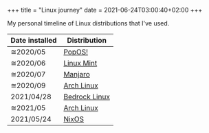 +++
title = "Linux journey"
date = 2021-06-24T03:00:40+02:00
+++

My personal timeline of Linux distributions that I've used.

| Date installed | Distribution                               |
| -------------- | ------------------------------------------ |
| ≅2020/05       | [PopOS!](https://pop.system76.com/)        |
| ≅2020/06       | [Linux Mint](https://linuxmint.com/)       |
| ≅2020/07       | [Manjaro](https://manjaro.org/)            |
| ≅2020/09       | [Arch Linux](https://archlinux.org/)       |
| 2021/04/28     | [Bedrock Linux](https://bedrocklinux.org/) |
| ≅2021/05       | [Arch Linux](https://archlinux.org/)       |
| 2021/05/24     | [NixOS](https://nixos.org/)                |
